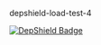 depshield-load-test-4

[![DepShield Badge](https://cpeters2.dev.depshield.sonatype.org/badges/depshield-load-cpeters2d/depshield-load-test-4/depshield.svg)](https://sonatype.github.io/depshield-github-pages)
